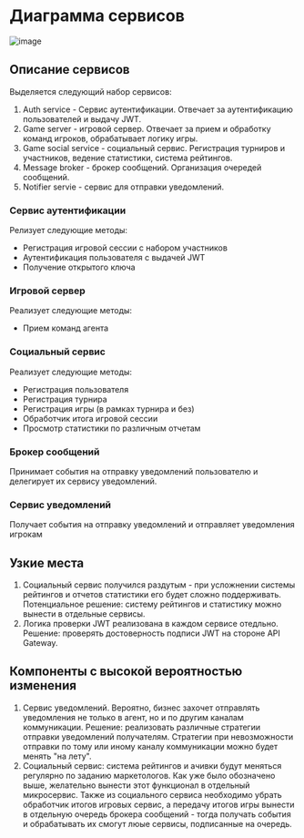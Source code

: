 # Диаграмма сервисов
![image](https://i.ibb.co/Vvr9qFs/diagram.jpg)

## Описание сервисов

Выделяется следующий набор сервисов:
1. Auth service - Сервис аутентификации. Отвечает за аутентификацию пользователей и выдачу JWT.
2. Game server - игровой сервер. Отвечает за прием и обработку команд игроков, обрабатывает логику игры.
3. Game social service - социальный сервис. Регистрация турниров и участников, ведение статистики, система рейтингов.
4. Message broker - брокер сообщений. Организация очередей сообщений.
5. Notifier servie - сервис для отправки уведомлений.

### Сервис аутентификации
Релизует следующие методы:
- Регистрация игровой сессии с набором участников
- Аутентификация пользователя с выдачей JWT
- Получение открытого ключа

### Игровой сервер
Реализует следующие методы:
- Прием команд агента

### Социальный сервис
Реализует следующие методы:
- Регистрация пользователя
- Регистрация турнира
- Регистрация игры (в рамках турнира и без)
- Обработчик итога игровой сессии
- Просмотр статистики по различным отчетам

### Брокер сообщений
Принимает события на отправку уведомлений пользователю и делегирует их сервису уведомлений.

### Сервис уведомлений
Получает события на отправку уведомлений и отправляет уведомления игрокам

## Узкие места
1. Социальный сервис получился раздутым - при усложнении системы рейтингов и отчетов статистики его будет сложно поддерживать. Потенциальное решение: систему рейтингов и статистику можно вынести в отдельные сервисы.
2. Логика проверки JWT реализована в каждом сервисе отедльно. Решение: проверять достоверность подписи JWT на стороне API Gateway.

## Компоненты с высокой вероятностью изменения
1. Сервис уведомлений. Вероятно, бизнес захочет отправлять уведомления не только в агент, но и по другим каналам коммуникации. Решение: реализовать различные стратегии отправки уведомлений получателям. Стратегии при невозможности отправки по тому или иному каналу коммуникации можно будет менять "на лету".
2. Социальный сервис: система рейтингов и ачивки будут меняться регулярно по заданию маркетологов. Как уже было обозначено выше, желательно вынести этот функционал в отдельный микросервис. Также из социального сервиса необходимо убрать обработчик итогов игровых сервис, а передачу итогов игры вынести в отдельную очередь брокера сообщений - тогда получать события и обрабатывать их смогут люые сервисы, подписанные на очередь.